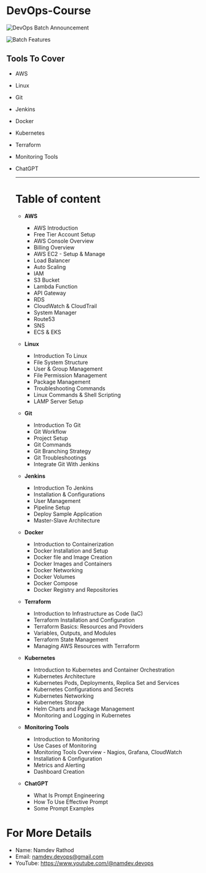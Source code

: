 # DevOps-Course

![DevOps Batch Announcement](https://github.com/namdev-rathod/DevOps-Course/assets/140707502/b6018a67-5f4b-4b6e-bcbe-94cd9843da21)

![Batch Features](https://github.com/namdev-rathod/DevOps-Course/assets/140707502/5997f56e-9d9d-4d96-8d38-49910a420a5c)


## Tools To Cover
  - AWS
  - Linux
  - Git
  - Jenkins
  - Docker
  - Kubernetes
  - Terraform
  - Monitoring Tools
  - ChatGPT

    ----------------------------------------------------------------------

    # Table of content
      - **AWS**
        -  AWS Introduction
        -  Free Tier Account Setup
        -  AWS Console Overview
        -  Billing Overview
        -  AWS EC2 - Setup & Manage
        -  Load Balancer
        -  Auto Scaling
        -  IAM
        -  S3 Bucket
        -  Lambda Function
        -  API Gateway
        -  RDS
        -  CloudWatch & CloudTrail
        -  System Manager
        -  Route53
        -  SNS
        -  ECS & EKS
       
      - **Linux**
        - Introduction To Linux
        - File System Structure
        - User & Group Management
        - File Permission Management
        - Package Management
        - Troubleshooting Commands
        - Linux Commands & Shell Scripting
        - LAMP Server Setup

      - **Git**
        - Introduction To Git
        - Git Workflow
        - Project Setup
        - Git Commands
        - Git Branching Strategy
        - Git Troubleshootings
        - Integrate Git With Jenkins
       
      - **Jenkins**
          - Introduction To Jenkins
          - Installation & Configurations
          - User Management
          - Pipeline Setup
          - Deploy Sample Application
          - Master-Slave Architecture

      - **Docker**
          - Introduction to Containerization
          - Docker Installation and Setup
          - Docker file and Image Creation
          - Docker Images and Containers
          - Docker Networking
          - Docker Volumes
          - Docker Compose
          - Docker Registry and Repositories
       
      - **Terraform**
          - Introduction to Infrastructure as Code (IaC)
          - Terraform Installation and Configuration
          - Terraform Basics: Resources and Providers
          - Variables, Outputs, and Modules
          - Terraform State Management
          - Managing AWS Resources with Terraform
       
      - **Kubernetes**
          - Introduction to Kubernetes and Container Orchestration
          - Kubernetes Architecture
          - Kubernetes Pods, Deployments, Replica Set and Services
          - Kubernetes Configurations and Secrets
          - Kubernetes Networking
          - Kubernetes Storage
          - Helm Charts and Package Management
          - Monitoring and Logging in Kubernetes
       
      - **Monitoring Tools**
        - Introduction to Monitoring
        - Use Cases of Monitoring
        - Monitoring Tools Overview - Nagios, Grafana, CloudWatch
        - Installation & Configuration
        - Metrics and Alerting
        - Dashboard Creation
       
    - **ChatGPT**
        - What Is Prompt Engineering
        - How To Use Effective Prompt
        - Some Prompt Examples
       
# **For More Details**
  - Name: Namdev Rathod
  - Email: namdev.devops@gmail.com
  - YouTube: https://www.youtube.com/@namdev.devops

      
    
    
